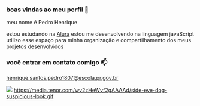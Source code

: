 ### boas vindas ao meu perfil 💙

meu nome é Pedro Henrique

estou estudando na [Alura](https://www.alura.com.br)
estou me desenvolvendo na linguagem javaScript
utilizo esse espaço para minha organização e compartilhamento dos meus projetos desenvolvidos

### você entrar em contato comigo 📫

henrique.santos.pedro1807@escola.pr.gov.br



![](https://media.tenor.com/wy2zHeWyf2gAAAAd/side-eye-dog-suspicious-look.gif)
https://media.tenor.com/wy2zHeWyf2gAAAAd/side-eye-dog-suspicious-look.gif
